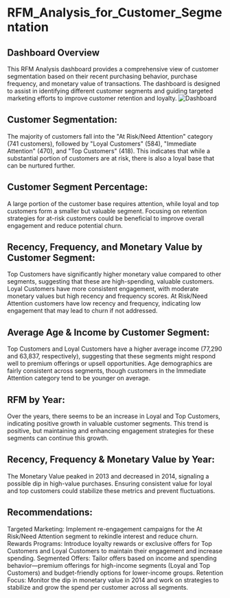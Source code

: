 # RFM_Analysis_for_Customer_Segmentation 

## Dashboard Overview
This RFM Analysis dashboard provides a comprehensive view of customer segmentation based on their recent purchasing behavior, purchase frequency, and monetary value of transactions.
The dashboard is designed to assist in identifying different customer segments and guiding targeted marketing efforts to improve customer retention and loyalty.
![Dashboard](https://github.com/user-attachments/assets/6090e2b0-6ef1-4611-b29e-7f8d2edbf7dc)


## Customer Segmentation:

The majority of customers fall into the "At Risk/Need Attention" category (741 customers), followed by "Loyal Customers" (584), "Immediate Attention" (470), and "Top Customers" (418).
 This indicates that while a substantial portion of customers are at risk, there is also a loyal base that can be nurtured further.

## Customer Segment Percentage:

A large portion of the customer base requires attention, while loyal and top customers form a smaller but valuable segment.
Focusing on retention strategies for at-risk customers could be beneficial to improve overall engagement and reduce potential churn.

## Recency, Frequency, and Monetary Value by Customer Segment:

Top Customers have significantly higher monetary value compared to other segments, suggesting that these are high-spending, valuable customers.
Loyal Customers have more consistent engagement, with moderate monetary values but high recency and frequency scores.
At Risk/Need Attention customers have low recency and frequency, indicating low engagement that may lead to churn if not addressed.

## Average Age & Income by Customer Segment:

Top Customers and Loyal Customers have a higher average income (77,290 and 63,837, respectively), suggesting that these segments might respond well to premium offerings or upsell opportunities.
Age demographics are fairly consistent across segments, though customers in the Immediate Attention category tend to be younger on average.

## RFM by Year:

Over the years, there seems to be an increase in Loyal and Top Customers, indicating positive growth in valuable customer segments.
This trend is positive, but maintaining and enhancing engagement strategies for these segments can continue this growth.

## Recency, Frequency & Monetary Value by Year:

The Monetary Value peaked in 2013 and decreased in 2014, signaling a possible dip in high-value purchases.
Ensuring consistent value for loyal and top customers could stabilize these metrics and prevent fluctuations.

## Recommendations:
Targeted Marketing: Implement re-engagement campaigns for the At Risk/Need Attention segment to rekindle interest and reduce churn.
Rewards Programs: Introduce loyalty rewards or exclusive offers for Top Customers and Loyal Customers to maintain their engagement and increase spending.
Segmented Offers: Tailor offers based on income and spending behavior—premium offerings for high-income segments (Loyal and Top Customers) and budget-friendly options for lower-income groups.
Retention Focus: Monitor the dip in monetary value in 2014 and work on strategies to stabilize and grow the spend per customer across all segments.
